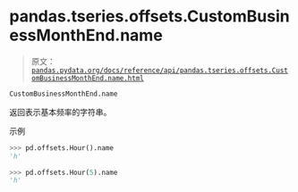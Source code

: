 # pandas.tseries.offsets.CustomBusinessMonthEnd.name

> 原文：[`pandas.pydata.org/docs/reference/api/pandas.tseries.offsets.CustomBusinessMonthEnd.name.html`](https://pandas.pydata.org/docs/reference/api/pandas.tseries.offsets.CustomBusinessMonthEnd.name.html)

```py
CustomBusinessMonthEnd.name
```

返回表示基本频率的字符串。

示例

```py
>>> pd.offsets.Hour().name
'h' 
```

```py
>>> pd.offsets.Hour(5).name
'h' 
```
